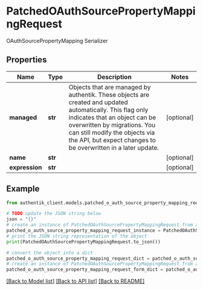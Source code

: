 # PatchedOAuthSourcePropertyMappingRequest

OAuthSourcePropertyMapping Serializer

## Properties

Name | Type | Description | Notes
------------ | ------------- | ------------- | -------------
**managed** | **str** | Objects that are managed by authentik. These objects are created and updated automatically. This flag only indicates that an object can be overwritten by migrations. You can still modify the objects via the API, but expect changes to be overwritten in a later update. | [optional] 
**name** | **str** |  | [optional] 
**expression** | **str** |  | [optional] 

## Example

```python
from authentik_client.models.patched_o_auth_source_property_mapping_request import PatchedOAuthSourcePropertyMappingRequest

# TODO update the JSON string below
json = "{}"
# create an instance of PatchedOAuthSourcePropertyMappingRequest from a JSON string
patched_o_auth_source_property_mapping_request_instance = PatchedOAuthSourcePropertyMappingRequest.from_json(json)
# print the JSON string representation of the object
print(PatchedOAuthSourcePropertyMappingRequest.to_json())

# convert the object into a dict
patched_o_auth_source_property_mapping_request_dict = patched_o_auth_source_property_mapping_request_instance.to_dict()
# create an instance of PatchedOAuthSourcePropertyMappingRequest from a dict
patched_o_auth_source_property_mapping_request_form_dict = patched_o_auth_source_property_mapping_request.from_dict(patched_o_auth_source_property_mapping_request_dict)
```
[[Back to Model list]](../README.md#documentation-for-models) [[Back to API list]](../README.md#documentation-for-api-endpoints) [[Back to README]](../README.md)


